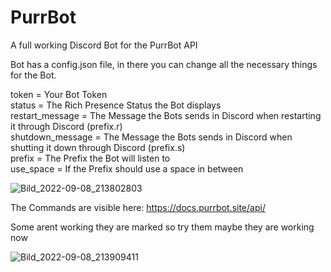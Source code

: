# PurrBot
A full working Discord Bot for the PurrBot API


Bot has a config.json file, in there you can change all the necessary things for the Bot. 

token = Your Bot Token  
status = The Rich Presence Status the Bot displays  
restart_message = The Message the Bots sends in Discord when restarting it through Discord (prefix.r)  
shutdown_message = The Message the Bots sends in Discord when shutting it down through Discord (prefix.s)  
prefix = The Prefix the Bot will listen to  
use_space = If the Prefix should use a space in between  

![Bild_2022-09-08_213802803](https://user-images.githubusercontent.com/60058113/189210919-e007b453-3b8a-4e7e-88a6-a32662d3d6d8.png)

The Commands are visible here: https://docs.purrbot.site/api/

Some arent working they are marked so try them maybe they are working now

![Bild_2022-09-08_213909411](https://user-images.githubusercontent.com/60058113/189211114-4fca43f2-801c-412f-ae40-fe22219df02e.png)
